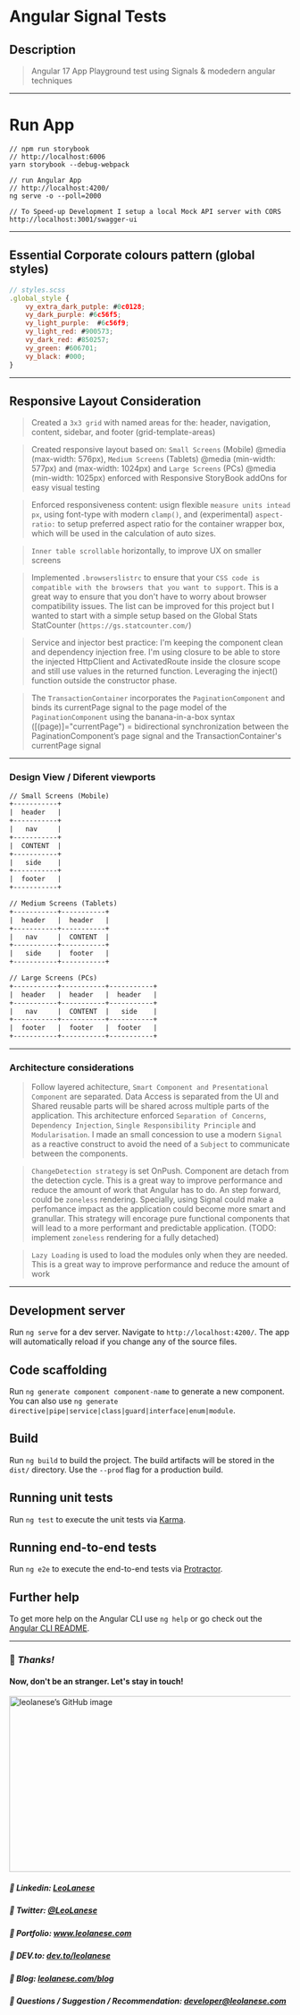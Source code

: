# Angular Signal Tests

## Description

> Angular 17 App Playground test using Signals & modedern angular techniques

-----

# Run App

```
// npm run storybook
// http://localhost:6006
yarn storybook --debug-webpack

// run Angular App
// http://localhost:4200/
ng serve -o --poll=2000
```

```
// To Speed-up Development I setup a local Mock API server with CORS
http://localhost:3001/swagger-ui
```

----

## Essential Corporate colours pattern (global styles)

```js
// styles.scss
.global_style {
    vy_extra_dark_putple: #0c0128;
    vy_dark_purple: #6c56f5;
    vy_light_purple:  #6c56f9;
    vy_light_red: #900573;
    vy_dark_red: #850257;
    vy_green: #606701;
    vy_black: #000;
}
```

----

## Responsive Layout Consideration 

> Created a `3x3 grid` with named areas for the: header, navigation, content, sidebar, and footer (grid-template-areas)

> Created responsive layout based on: `Small Screens` (Mobile) @media (max-width: 576px), `Medium Screens` (Tablets) @media (min-width: 577px) and (max-width: 1024px) and `Large Screens` (PCs) @media (min-width: 1025px) enforced with Responsive StoryBook addOns for easy visual testing

> Enforced responsiveness content: usign flexible `measure units intead px`, using font-type with modern `clamp()`, and (experimental) `aspect-ratio:` to setup preferred aspect ratio for the container wrapper box, which will be used in the calculation of auto sizes. 

> `Inner table scrollable` horizontally, to improve UX on smaller screens

> Implemented `.browserslistrc` to ensure that your `CSS code is compatible with the browsers that you want to support`. This is a great way to ensure that you don't have to worry about browser compatibility issues. The list can be improved for this project but I wanted to start with a simple setup based on the Global Stats StatCounter (`https://gs.statcounter.com/`)

> Service and injector best practice:
I'm keeping the component clean and dependency injection free. I'm using closure to be able to store the injected HttpClient and ActivatedRoute inside the closure scope and still use values in the returned function. Leveraging the inject() function outside the constructor phase. 


> The `TransactionContainer` incorporates the `PaginationComponent` and binds its currentPage signal to the page model of the `PaginationComponent` using the banana-in-a-box syntax ([(page)]="currentPage") = bidirectional synchronization between the PaginationComponent’s page signal and the TransactionContainer's currentPage signal


----

### Design View / Diferent viewports 

```html
// Small Screens (Mobile)
+-----------+
|  header   |
+-----------+
|   nav     |
+-----------+
|  CONTENT  |
+-----------+
|   side    |
+-----------+
|  footer   |
+-----------+
```

```html
// Medium Screens (Tablets)
+-----------+-----------+
|  header   |  header   |
+-----------+-----------+
|   nav     |  CONTENT  |
+-----------+-----------+
|   side    |  footer   |
+-----------+-----------+
```


```html
// Large Screens (PCs)
+-----------+-----------+-----------+
|  header   |  header   |  header   |
+-----------+-----------+-----------+
|   nav     |  CONTENT  |   side    |
+-----------+-----------+-----------+
|  footer   |  footer   |  footer   |
+-----------+-----------+-----------+
```

----

### Architecture considerations

> Follow layered achitecture, `Smart Component and Presentational Component` are separated. Data Access is separated from the UI and Shared reusable parts will be shared across multiple parts of the application. This architecture enforced `Separation of Concerns`, `Dependency Injection`, `Single Responsibility Principle` and `Modularisation`. I made an small concession to use a modern `Signal` as a reactive construct to avoid the need of a `Subject` to communicate between the components.

> `ChangeDetection strategy` is set OnPush. Component are detach from the detection cycle. This is a great way to improve performance and reduce the amount of work that Angular has to do. An step forward, could be `zoneless` rendering. Specially, using Signal could make a perfomance impact as the application could become more smart and granullar. This strategy will encorage pure functional components that will lead to a more performant and predictable application. (TODO: implement `zoneless` rendering for a fully detached)

> `Lazy Loading` is used to load the modules only when they are needed. This is a great way to improve performance and reduce the amount of work

----

## Development server

Run `ng serve` for a dev server. Navigate to `http://localhost:4200/`. The app will automatically reload if you change any of the source files.

## Code scaffolding

Run `ng generate component component-name` to generate a new component. You can also use `ng generate directive|pipe|service|class|guard|interface|enum|module`.

## Build

Run `ng build` to build the project. The build artifacts will be stored in the `dist/` directory. Use the `--prod` flag for a production build.

## Running unit tests

Run `ng test` to execute the unit tests via [Karma](https://karma-runner.github.io).

## Running end-to-end tests

Run `ng e2e` to execute the end-to-end tests via [Protractor](http://www.protractortest.org/).

## Further help

To get more help on the Angular CLI use `ng help` or go check out the [Angular CLI README](https://github.com/angular/angular-cli/blob/master/README.md).

---
### :100: <i>Thanks!</i>
#### Now, don't be an stranger. Let's stay in touch!

<a href="https://github.com/leolanese" target="_blank" rel="noopener noreferrer">
  <img src="https://scastiel.dev/api/image/leolanese?dark&removeLink" alt="leolanese’s GitHub image" width="600" height="314" />
</a>

##### :radio_button: Linkedin: <a href="https://www.linkedin.com/in/leolanese/" target="_blank">LeoLanese</a>
##### :radio_button: Twitter: <a href="https://twitter.com/LeoLanese" target="_blank">@LeoLanese</a>
##### :radio_button: Portfolio: <a href="https://www.leolanese.com" target="_blank">www.leolanese.com</a>
##### :radio_button: DEV.to: <a href="https://www.dev.to/leolanese" target="_blank">dev.to/leolanese</a>
##### :radio_button: Blog: <a href="https://www.leolanese.com/blog" target="_blank">leolanese.com/blog</a>
##### :radio_button: Questions / Suggestion / Recommendation: developer@leolanese.com
